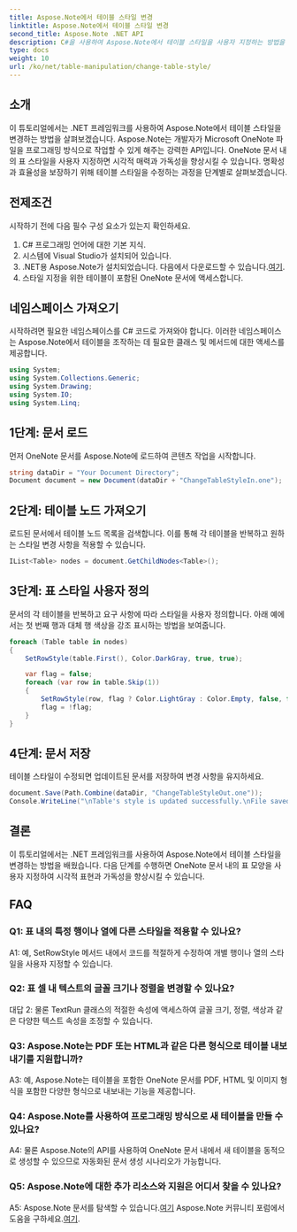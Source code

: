 ```yaml
---
title: Aspose.Note에서 테이블 스타일 변경
linktitle: Aspose.Note에서 테이블 스타일 변경
second_title: Aspose.Note .NET API
description: C#을 사용하여 Aspose.Note에서 테이블 스타일을 사용자 지정하는 방법을 알아보세요. 향상된 문서 프레젠테이션을 위해 색상, 글꼴 등을 수정합니다.
type: docs
weight: 10
url: /ko/net/table-manipulation/change-table-style/
---
```

## 소개

이 튜토리얼에서는 .NET 프레임워크를 사용하여 Aspose.Note에서 테이블 스타일을 변경하는 방법을 살펴보겠습니다. Aspose.Note는 개발자가 Microsoft OneNote 파일을 프로그래밍 방식으로 작업할 수 있게 해주는 강력한 API입니다. OneNote 문서 내의 표 스타일을 사용자 지정하면 시각적 매력과 가독성을 향상시킬 수 있습니다. 명확성과 효율성을 보장하기 위해 테이블 스타일을 수정하는 과정을 단계별로 살펴보겠습니다.

## 전제조건

시작하기 전에 다음 필수 구성 요소가 있는지 확인하세요.
1. C# 프로그래밍 언어에 대한 기본 지식.
2. 시스템에 Visual Studio가 설치되어 있습니다.
3.  .NET용 Aspose.Note가 설치되었습니다. 다음에서 다운로드할 수 있습니다.[여기](https://releases.aspose.com/note/net/).
4. 스타일 지정을 위한 테이블이 포함된 OneNote 문서에 액세스합니다.

## 네임스페이스 가져오기

시작하려면 필요한 네임스페이스를 C# 코드로 가져와야 합니다. 이러한 네임스페이스는 Aspose.Note에서 테이블을 조작하는 데 필요한 클래스 및 메서드에 대한 액세스를 제공합니다.
```csharp
using System;
using System.Collections.Generic;
using System.Drawing;
using System.IO;
using System.Linq;
```

## 1단계: 문서 로드

먼저 OneNote 문서를 Aspose.Note에 로드하여 콘텐츠 작업을 시작합니다.
```csharp
string dataDir = "Your Document Directory";
Document document = new Document(dataDir + "ChangeTableStyleIn.one");
```

## 2단계: 테이블 노드 가져오기

로드된 문서에서 테이블 노드 목록을 검색합니다. 이를 통해 각 테이블을 반복하고 원하는 스타일 변경 사항을 적용할 수 있습니다.
```csharp
IList<Table> nodes = document.GetChildNodes<Table>();
```

## 3단계: 표 스타일 사용자 정의

문서의 각 테이블을 반복하고 요구 사항에 따라 스타일을 사용자 정의합니다. 아래 예에서는 첫 번째 행과 대체 행 색상을 강조 표시하는 방법을 보여줍니다.
```csharp
foreach (Table table in nodes)
{
    SetRowStyle(table.First(), Color.DarkGray, true, true);

    var flag = false;
    foreach (var row in table.Skip(1))
    {
        SetRowStyle(row, flag ? Color.LightGray : Color.Empty, false, false);
        flag = !flag;
    }
}
```

## 4단계: 문서 저장

테이블 스타일이 수정되면 업데이트된 문서를 저장하여 변경 사항을 유지하세요.
```csharp
document.Save(Path.Combine(dataDir, "ChangeTableStyleOut.one"));
Console.WriteLine("\nTable's style is updated successfully.\nFile saved at " + dataDir);
```

## 결론

이 튜토리얼에서는 .NET 프레임워크를 사용하여 Aspose.Note에서 테이블 스타일을 변경하는 방법을 배웠습니다. 다음 단계를 수행하면 OneNote 문서 내의 표 모양을 사용자 지정하여 시각적 표현과 가독성을 향상시킬 수 있습니다.

## FAQ

### Q1: 표 내의 특정 행이나 열에 다른 스타일을 적용할 수 있나요?

A1: 예, SetRowStyle 메서드 내에서 코드를 적절하게 수정하여 개별 행이나 열의 스타일을 사용자 지정할 수 있습니다.
  
### Q2: 표 셀 내 텍스트의 글꼴 크기나 정렬을 변경할 수 있나요?

대답 2: 물론 TextRun 클래스의 적절한 속성에 액세스하여 글꼴 크기, 정렬, 색상과 같은 다양한 텍스트 속성을 조정할 수 있습니다.

### Q3: Aspose.Note는 PDF 또는 HTML과 같은 다른 형식으로 테이블 내보내기를 지원합니까?

A3: 예, Aspose.Note는 테이블을 포함한 OneNote 문서를 PDF, HTML 및 이미지 형식을 포함한 다양한 형식으로 내보내는 기능을 제공합니다.

### Q4: Aspose.Note를 사용하여 프로그래밍 방식으로 새 테이블을 만들 수 있나요?

A4: 물론 Aspose.Note의 API를 사용하여 OneNote 문서 내에서 새 테이블을 동적으로 생성할 수 있으므로 자동화된 문서 생성 시나리오가 가능합니다.

### Q5: Aspose.Note에 대한 추가 리소스와 지원은 어디서 찾을 수 있나요?

 A5: Aspose.Note 문서를 탐색할 수 있습니다.[여기](https://reference.aspose.com/note/net/) Aspose.Note 커뮤니티 포럼에서 도움을 구하세요.[여기](https://forum.aspose.com/c/note/28).